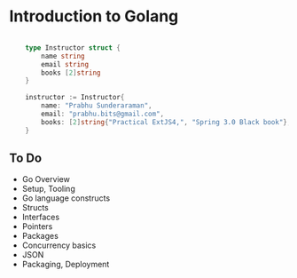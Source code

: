# Introduction to Golang 


```go

	type Instructor struct {
		name string
		email string
		books [2]string
	}
	
	instructor := Instructor{
		name: "Prabhu Sunderaraman", 
		email: "prabhu.bits@gmail.com", 
		books: [2]string{"Practical ExtJS4,", "Spring 3.0 Black book"},
	}

```

## To Do

* Go Overview
* Setup, Tooling
* Go language constructs
* Structs
* Interfaces
* Pointers
* Packages
* Concurrency basics
* JSON
* Packaging, Deployment
